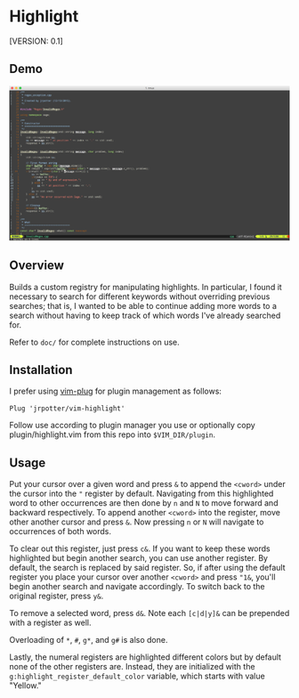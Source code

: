Highlight
=========

[VERSION: 0.1]

Demo
----

![Higlight Registry Example](assets/demo.png)

Overview
--------

Builds a custom registry for manipulating highlights. In particular, I found it
necessary to search for different keywords without overriding previous searches;
that is, I wanted to be able to continue adding more words to a search without
having to keep track of which words I've already searched for.

Refer to ```doc/``` for complete instructions on use.

Installation
------------

I prefer using [vim-plug](https://github.com/junegunn/vim-plug) for plugin
management as follows:

```vim
Plug 'jrpotter/vim-highlight'
```

Follow use according to plugin manager you use or optionally copy
plugin/highlight.vim from this repo into ```$VIM_DIR/plugin```.

Usage
-----

Put your cursor over a given word and press ```&``` to append the ```<cword>```
under the cursor into the ```"``` register by default. Navigating from this
highlighted word to other occurrences are then done by ```n``` and ```N``` to
move forward and backward respectively. To append another ```<cword>``` into
the register, move other another cursor and press ```&```. Now pressing ```n```
or ```N``` will navigate to occurrences of both words.

To clear out this register, just press ```c&```. If you want to keep these words
highlighted but begin another search, you can use another register. By default,
the search is replaced by said register. So, if after using the default register
you place your cursor over another ```<cword>``` and press ```"1&```, you'll
begin another search and navigate accordingly. To switch back to the original
register, press ```y&```.

To remove a selected word, press ```d&```. Note each ```[c|d|y]&``` can be
prepended with a register as well.

Overloading of ```*```, ```#```, ```g*```, and ```g#``` is also done.

Lastly, the numeral registers are highlighted different colors but by default
none of the other registers are. Instead, they are initialized with the
```g:highlight_register_default_color``` variable, which starts with value
"Yellow."
